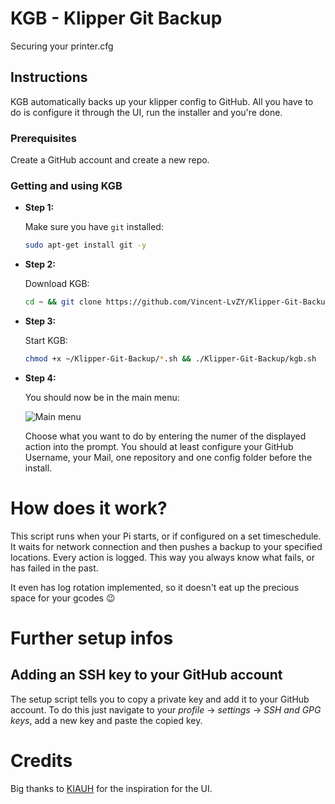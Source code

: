 # KGB - Klipper Git Backup

Securing your printer.cfg

## Instructions

KGB automatically backs up your klipper config to GitHub. All you have to do is configure it through the UI, run the installer and you're done.

### Prerequisites

Create a GitHub account and create a new repo.

### Getting and using KGB

* **Step 1:**

  Make sure you have `git` installed:
  ```bash
  sudo apt-get install git -y
  ```

* **Step 2:**

  Download KGB:
  ```bash
  cd ~ && git clone https://github.com/Vincent-LvZY/Klipper-Git-Backup.git
  ```

* **Step 3:**

  Start KGB:
  ```bash
  chmod +x ~/Klipper-Git-Backup/*.sh && ./Klipper-Git-Backup/kgb.sh
  ```

* **Step 4:**

  You should now be in the main menu:

  ![Main menu](/docs/images/main_menu.png)

  Choose what you want to do by entering the numer of the displayed action into the prompt. You should at least configure your GitHub Username, your Mail, one repository and one config folder before the install.

# How does it work?

This script runs when your Pi starts, or if configured on a set timeschedule. It waits for network connection and then pushes a backup to your specified locations. Every action is logged. This way you always know what fails, or has failed in the past.

It even has log rotation implemented, so it doesn't eat up the precious space for your gcodes :wink:

# Further setup infos

## Adding an SSH key to your GitHub account

The setup script tells you to copy a private key and add it to your GitHub account. To do this just navigate to your *profile* -> *settings* -> *SSH and GPG keys*, add a new key and paste the copied key.

# Credits

Big thanks to [KIAUH](https://github.com/th33xitus/kiauh) for the inspiration for the UI. 
